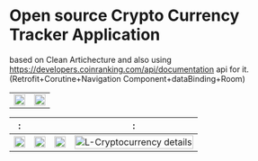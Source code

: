 
# Open source Crypto Currency Tracker Application
based on Clean Artichecture and also using https://developers.coinranking.com/api/documentation api for it.
(Retrofit+Corutine+Navigation Component+dataBinding+Room)




|           |                 |
| ------------------------- | :-------------------------: |
<Img src="https://user-images.githubusercontent.com/59427877/140604115-10184c88-afef-4546-88ef-c699daac9f13.png" width="100%" height="100%"/>  |  <Img src="https://user-images.githubusercontent.com/59427877/140603772-6d48f0d6-1e89-4eea-a1ca-fa447a598555.png" width="100%" height="100%" /> 



:             |                  |   | :
:-------------------------:|:-------------------------:|:-------------------------:|:-------------------------:|
<Img src="https://user-images.githubusercontent.com/59427877/140604154-f7c3befa-2fe4-40a7-811a-2fc19ec34bb4.png" width="100%" height="100%"/>  |  <Img src="https://user-images.githubusercontent.com/59427877/140603780-a6760c72-4b57-4a65-8bd5-4391cb60332a.png" width="100%" height="100%" /> | <Img src="https://user-images.githubusercontent.com/59427877/140603736-2330eab2-7d2b-41a8-9014-480a3010cd33.png" width="100%" height="100%" /> | <img width="100%" height="100%" alt="L-Cryptocurrency details" src="https://user-images.githubusercontent.com/59427877/140604184-d5575d22-fc15-425d-9d10-013a9bc09814.png">
